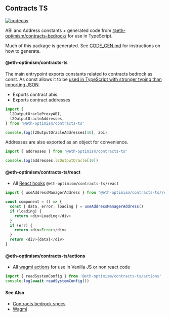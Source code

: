 ## Contracts TS

[![codecov](https://codecov.io/gh/ethereum-optimism/optimism/branch/develop/graph/badge.svg?token=0VTG7PG7YR&flag=contracts-bedrock-tests)](https://codecov.io/gh/ethereum-optimism/optimism)

ABI and Address constants + generated code from [@eth-optimism/contracts-bedrock/](../contracts-bedrock/) for use in TypeScript.

Much of this package is generated. See [CODE_GEN.md](./CODE_GEN.md) for instructions on how to generate.

#### @eth-optimism/contracts-ts

The main entrypoint exports constants related to contracts bedrock as const. As const allows it to be [used in TypeScript with stronger typing than importing JSON](https://github.com/microsoft/TypeScript/issues/32063).

- Exports contract abis.
- Exports contract addresses

```typescript
import {
  l2OutputOracleProxyABI,
  l2OutputOracleAddresses,
} from '@eth-optimism/contracts-ts'

console.log(l2OutputOracleAddresses[10], abi)
```

Addresses are also exported as an object for convenience.

```typescript
import { addresses } from '@eth-optimism/contracts-ts'

console.log(addresses.l2OutputOracle[10])
```

#### @eth-optimism/contracts-ts/react

- All [React hooks](https://wagmi.sh/cli/plugins/react) `@eth-optimism/contracts-ts/react`

```typescript
import { useAddressManagerAddress } from '@eth-optimism/contracts-ts/react'

const component = () => {
  const { data, error, loading } = useAddressManagerAddress()
  if (loading) {
    return <div>Loading</div>
  }
  if (err) {
    return <div>Error</div>
  }
  return <div>{data}</div>
}
```



#### @eth-optimism/contracts-ts/actions

- All [wagmi actions](https://wagmi.sh/react/actions) for use in Vanilla JS or non react code

```typescript
import { readSystemConfig } from '@eth-optimism/contracts-ts/actions'
console.log(await readSystemConfig())
```

#### See Also

- [Contracts bedrock specs](../../specs/)
- [Wagmi](https://wagmi.sh)
